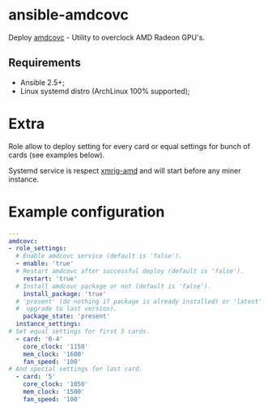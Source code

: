 # ansible-amdcovc

Deploy [amdcovc](//github.com/matszpk/amdcovc) - Utility to overclock AMD Radeon
GPU's.

## Requirements

* Ansible 2.5+;
* Linux systemd distro (ArchLinux 100% supported);

# Extra

Role allow to deploy setting for every card or equal settings for bunch of cards
(see examples below).

Systemd service is respect [xmrig-amd](//github.com/xmrig/xmrig-amd) and will
start before any miner instance.

# Example configuration

```yaml
---
amdcovc:
- role_settings:
  # Enable amdcovc service (default is 'false').
  - enable: 'true'
  # Restart amdcovc after successful deploy (default is 'false').
    restart: 'true'
  # Install amdcovc package or not (default is 'false').
    install_package: 'true'
  # 'present' (do nothing if package is already installed) or 'latest' (always
  #  upgrade to last version).
    package_state: 'present'
  instance_settings:
# Set equal settings for first 5 cards.
  - card: '0-4'
    core_clock: '1150'
    mem_clock: '1600'
    fan_speed: '100'
# And special settings for last card.
  - card: '5'
    core_clock: '1050'
    mem_clock: '1500'
    fan_speed: '100'
```
